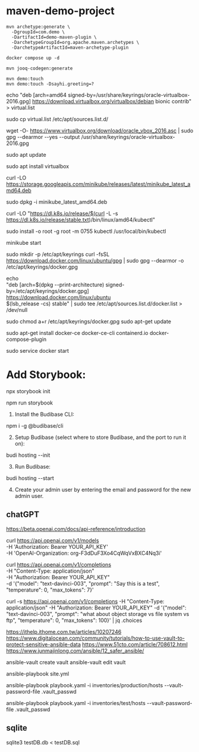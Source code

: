 # maven-demo-project


```
mvn archetype:generate \
  -DgroupId=com.demo \
  -DartifactId=demo-maven-plugin \
  -DarchetypeGroupId=org.apache.maven.archetypes \
  -DarchetypeArtifactId=maven-archetype-plugin
```

```
docker compose up -d
```

```
mvn jooq-codegen:generate
```

```
mvn demo:touch
mvn demo:touch -Dsayhi.greeting=?
```

echo "deb [arch=amd64 signed-by=/usr/share/keyrings/oracle-virtualbox-2016.gpg] https://download.virtualbox.org/virtualbox/debian bionic contrib" > virtual.list
 
sudo cp virtual.list /etc/apt/sources.list.d/


 wget -O- https://www.virtualbox.org/download/oracle_vbox_2016.asc | sudo gpg --dearmor --yes --output /usr/share/keyrings/oracle-virtualbox-2016.gpg

 sudo apt update 

 sudo apt install virtualbox

 curl -LO https://storage.googleapis.com/minikube/releases/latest/minikube_latest_amd64.deb

sudo dpkg -i minikube_latest_amd64.deb


curl -LO "https://dl.k8s.io/release/$(curl -L -s https://dl.k8s.io/release/stable.txt)/bin/linux/amd64/kubectl"

sudo install -o root -g root -m 0755 kubectl /usr/local/bin/kubectl

minikube start


sudo mkdir -p /etc/apt/keyrings
curl -fsSL https://download.docker.com/linux/ubuntu/gpg | sudo gpg --dearmor -o /etc/apt/keyrings/docker.gpg

echo \
  "deb [arch=$(dpkg --print-architecture) signed-by=/etc/apt/keyrings/docker.gpg] https://download.docker.com/linux/ubuntu \
  $(lsb_release -cs) stable" | sudo tee /etc/apt/sources.list.d/docker.list > /dev/null

  sudo chmod a+r /etc/apt/keyrings/docker.gpg
sudo apt-get update

sudo apt-get install docker-ce docker-ce-cli containerd.io docker-compose-plugin

sudo service docker start


# Add Storybook:
npx storybook init

npm run storybook



1. Install the Budibase CLI:

npm i -g @budibase/cli

2. Setup Budibase (select where to store Budibase, and the port to run it on):

budi hosting --init

3. Run Budibase:

budi hosting --start

4. Create your admin user by entering the email and password for the new admin user.


## chatGPT


https://beta.openai.com/docs/api-reference/introduction

curl https://api.openai.com/v1/models \
  -H 'Authorization: Bearer YOUR_API_KEY' \
  -H 'OpenAI-Organization: org-F3dDuF3Xo4CqWqVxBXC4Nq3i'

  curl https://api.openai.com/v1/completions \
-H "Content-Type: application/json" \
-H "Authorization: Bearer YOUR_API_KEY" \
-d '{"model": "text-davinci-003", "prompt": "Say this is a test", "temperature": 0, "max_tokens": 7}'



curl -s https://api.openai.com/v1/completions -H "Content-Type: application/json" -H "Authorization: Bearer YOUR_API_KEY" -d '{"model": "text-davinci-003", "prompt": "what about object storage vs file system vs ftp", "temperature": 0, "max_tokens": 100}' | jq .choices



https://ithelp.ithome.com.tw/articles/10207246
https://www.digitalocean.com/community/tutorials/how-to-use-vault-to-protect-sensitive-ansible-data
https://www.51cto.com/article/708612.html
https://www.junmajinlong.com/ansible/12_safer_ansible/

ansible-vault create vault
ansible-vault edit vault

ansible-playbook  site.yml

 ansible-playbook playbook.yaml -i inventories/production/hosts --vault-password-file .vault_passwd

 ansible-playbook playbook.yaml -i inventories/test/hosts --vault-password-file .vault_passwd
 
## sqlite

 sqlite3 testDB.db < testDB.sql